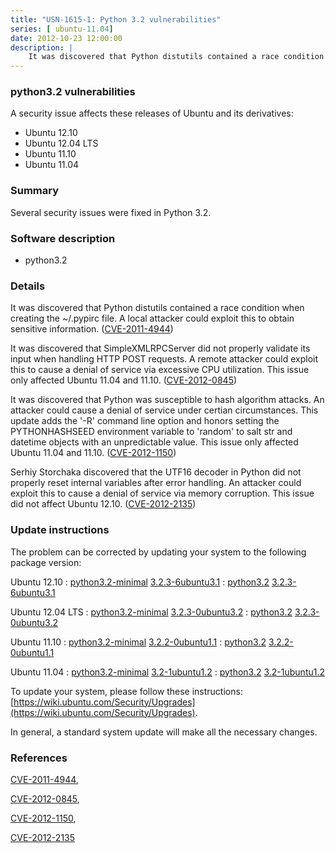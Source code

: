 ```yaml
---
title: "USN-1615-1: Python 3.2 vulnerabilities"
series: [ ubuntu-11.04]
date: 2012-10-23 12:00:00
description: |
    It was discovered that Python distutils contained a race condition when creating the ~/.pypirc file. A local attacker could exploit this to obtain sensitive information. ([CVE-2011-4944](http://people.ubuntu.com/~ubuntu-security/cve/CVE-2011-4944))
--- 
```

 
 


### python3.2 vulnerabilities

A security issue affects these releases of Ubuntu and its derivatives:

* Ubuntu 12.10
* Ubuntu 12.04 LTS
* Ubuntu 11.10
* Ubuntu 11.04

### Summary

Several security issues were fixed in Python 3.2. 

### Software description

* python3.2 

### Details

It was discovered that Python distutils contained a race condition when creating the ~/.pypirc file. A local attacker could exploit this to obtain sensitive information. ([CVE-2011-4944](http://people.ubuntu.com/~ubuntu-security/cve/CVE-2011-4944))

It was discovered that SimpleXMLRPCServer did not properly validate its input when handling HTTP POST requests. A remote attacker could exploit this to cause a denial of service via excessive CPU utilization. This issue only affected Ubuntu 11.04 and 11.10. ([CVE-2012-0845](http://people.ubuntu.com/~ubuntu-security/cve/CVE-2012-0845))

It was discovered that Python was susceptible to hash algorithm attacks. An attacker could cause a denial of service under certian circumstances. This update adds the &#39;-R&#39; command line option and honors setting the PYTHONHASHSEED environment variable to &#39;random&#39; to salt str and datetime objects with an unpredictable value. This issue only affected Ubuntu 11.04 and 11.10. ([CVE-2012-1150](http://people.ubuntu.com/~ubuntu-security/cve/CVE-2012-1150))

Serhiy Storchaka discovered that the UTF16 decoder in Python did not properly reset internal variables after error handling. An attacker could exploit this to cause a denial of service via memory corruption. This issue did not affect Ubuntu 12.10. ([CVE-2012-2135](http://people.ubuntu.com/~ubuntu-security/cve/CVE-2012-2135)) 

### Update instructions

The problem can be corrected by updating your system to the following package version:

Ubuntu 12.10
 : [python3.2-minimal](https://launchpad.net/ubuntu/+source/python3.2) <span> [3.2.3-6ubuntu3.1](https://launchpad.net/ubuntu/+source/python3.2/3.2.3-6ubuntu3.1) </span> 
 : [python3.2](https://launchpad.net/ubuntu/+source/python3.2) <span> [3.2.3-6ubuntu3.1](https://launchpad.net/ubuntu/+source/python3.2/3.2.3-6ubuntu3.1) </span> 

Ubuntu 12.04 LTS
 : [python3.2-minimal](https://launchpad.net/ubuntu/+source/python3.2) <span> [3.2.3-0ubuntu3.2](https://launchpad.net/ubuntu/+source/python3.2/3.2.3-0ubuntu3.2) </span> 
 : [python3.2](https://launchpad.net/ubuntu/+source/python3.2) <span> [3.2.3-0ubuntu3.2](https://launchpad.net/ubuntu/+source/python3.2/3.2.3-0ubuntu3.2) </span> 

Ubuntu 11.10
 : [python3.2-minimal](https://launchpad.net/ubuntu/+source/python3.2) <span> [3.2.2-0ubuntu1.1](https://launchpad.net/ubuntu/+source/python3.2/3.2.2-0ubuntu1.1) </span> 
 : [python3.2](https://launchpad.net/ubuntu/+source/python3.2) <span> [3.2.2-0ubuntu1.1](https://launchpad.net/ubuntu/+source/python3.2/3.2.2-0ubuntu1.1) </span> 

Ubuntu 11.04
 : [python3.2-minimal](https://launchpad.net/ubuntu/+source/python3.2) <span> [3.2-1ubuntu1.2](https://launchpad.net/ubuntu/+source/python3.2/3.2-1ubuntu1.2) </span> 
 : [python3.2](https://launchpad.net/ubuntu/+source/python3.2) <span> [3.2-1ubuntu1.2](https://launchpad.net/ubuntu/+source/python3.2/3.2-1ubuntu1.2) </span> 

To update your system, please follow these instructions: [https://wiki.ubuntu.com/Security/Upgrades](https://wiki.ubuntu.com/Security/Upgrades).

In general, a standard system update will make all the necessary changes. 

### References

 
 [CVE-2011-4944](http://people.ubuntu.com/~ubuntu-security/cve/CVE-2011-4944), 

 [CVE-2012-0845](http://people.ubuntu.com/~ubuntu-security/cve/CVE-2012-0845), 

 [CVE-2012-1150](http://people.ubuntu.com/~ubuntu-security/cve/CVE-2012-1150), 

 [CVE-2012-2135](http://people.ubuntu.com/~ubuntu-security/cve/CVE-2012-2135)
 

